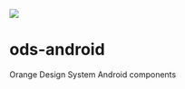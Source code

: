 [![](https://jitpack.io/v/ods-sandbox/android.svg)](https://jitpack.io/#ods-sandbox/android)

# ods-android

Orange Design System Android components


